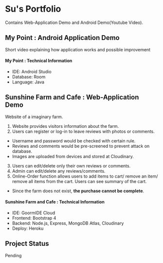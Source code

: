 # Su's Portfolio

Contains Web-Application Demo and Android Demo(Youtube Video). 

## My Point : Android Application Demo

Short video explaining how application works and possible improvement  

#### My Point : Technical Information  

* IDE: Android Studio
* Database: Room
* Language: Java

## Sunshine Farm and Cafe : Web-Application Demo

Website of a imaginary farm.  
1. Website provides visitors information about the farm.  
2. Users can register or log-in to leave reviews with photos or comments.
  * Username and password would be checked with certain rule.
  * Reviews and comments would be pre-screened to prevent attack on database. 
  * Images are uploaded from devices and stored at Cloudinary.  
3. Users can edit/delete only their own reviews or comments.  
4. Admin can edit/delete any reviews/comments.  
4. Online-Order function allows users to add items to cart/ remove an item/ remove all items from the cart. Users can see summary of the cart.  
  * Since the farm does not exist, **the purchase cannot be complete**. 

#### Sunshine Farm and Cafe : Technical Information  

* IDE: GoormIDE Cloud
* Frontend: Bootstrap 4
* Backend: Node.js, Express, MongoDB Atlas, Cloudinary
* Deploy: Heroku

## Project Status

Pending